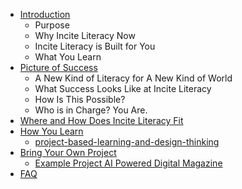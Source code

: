 - [Introduction](introduction.md)
	- Purpose 
	- Why Incite Literacy Now
	- Incite Literacy is Built for You
	- What You Learn
- [Picture of Success](picture-of-success.md)
	- A New Kind of Literacy for A New Kind of World
	- What Success Looks Like at Incite Literacy 
	- How Is This Possible?
	- Who is in Charge? You Are.
-  [Where and How Does Incite Literacy Fit](Where%20and%20How%20Does%20Incite%20Literacy%20Fit.md)
-  [How You Learn](How%20You%20Learn.md)
	-  [project-based-learning-and-design-thinking](project-based-learning-and-design-thinking.md)
- [Bring Your Own Project](bring-your-own-project.md)
  - [Example Project AI Powered Digital Magazine](example-project-ai-powered-digital-magazine.md)
- [FAQ](faq.md)

